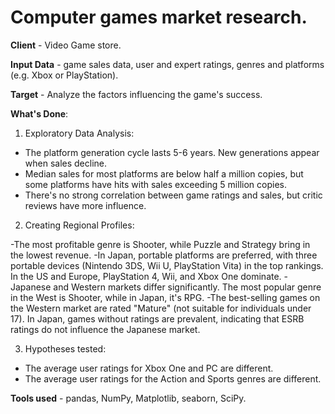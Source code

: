 # Computer games market research.

__Client__ - Video Game store.

__Input Data__ - game sales data, user and expert ratings, genres and platforms (e.g. Xbox or PlayStation).

__Target__ - Analyze the factors influencing the game's success.

__What's Done__:

1. Exploratory Data Analysis:

- The platform generation cycle lasts 5-6 years. New generations appear when sales decline.
- Median sales for most platforms are below half a million copies, but some platforms have hits with sales exceeding 5 million copies.
- There's no strong correlation between game ratings and sales, but critic reviews have more influence.

2. Creating Regional Profiles:

-The most profitable genre is Shooter, while Puzzle and Strategy bring in the lowest revenue.
-In Japan, portable platforms are preferred, with three portable devices (Nintendo 3DS, Wii U, PlayStation Vita) in the top rankings. In the US and Europe, PlayStation 4, Wii, and Xbox One dominate.
-Japanese and Western markets differ significantly. The most popular genre in the West is Shooter, while in Japan, it's RPG.
-The best-selling games on the Western market are rated "Mature" (not suitable for individuals under 17). In Japan, games without ratings are prevalent, indicating that ESRB ratings do not influence the Japanese market.

3. Hypotheses tested:

- The average user ratings for Xbox One and PC are different.
- The average user ratings for the Action and Sports genres are different.


__Tools used__ - pandas, NumPy, Matplotlib, seaborn, SciPy.